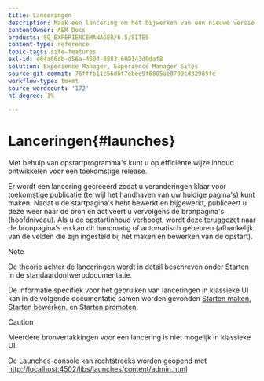 ```yaml
---
title: Lanceringen
description: Maak een lancering om het bijwerken van een nieuwe versie van bestaande Web-pagina's voor toekomstige activering toe te laten. Wanneer u een Starten creeert, specificeert u een titel en de bronpagina.
contentOwner: AEM Docs
products: SG_EXPERIENCEMANAGER/6.5/SITES
content-type: reference
topic-tags: site-features
exl-id: e64a66cb-d56a-4504-8883-609143d0daf8
solution: Experience Manager, Experience Manager Sites
source-git-commit: 76fffb11c56dbf7ebee9f6805ae0799cd32985fe
workflow-type: tm+mt
source-wordcount: '172'
ht-degree: 1%

---
```


# Lanceringen{#launches}

Met behulp van opstartprogramma&#39;s kunt u op efficiënte wijze inhoud ontwikkelen voor een toekomstige release.

Er wordt een lancering gecreeerd zodat u veranderingen klaar voor toekomstige publicatie (terwijl het handhaven van uw huidige pagina&#39;s) kunt maken. Nadat u de startpagina&#39;s hebt bewerkt en bijgewerkt, publiceert u deze weer naar de bron en activeert u vervolgens de bronpagina&#39;s (hoofdniveau). Als u de opstartinhoud verhoogt, wordt deze teruggezet naar de bronpagina&#39;s en kan dit handmatig of automatisch gebeuren (afhankelijk van de velden die zijn ingesteld bij het maken en bewerken van de opstart).

>[!NOTE]
>
>De theorie achter de lanceringen wordt in detail beschreven onder [Starten](/help/sites-authoring/launches.md) in de standaardontwerpdocumentatie.
>
>De informatie specifiek voor het gebruiken van lanceringen in klassieke UI kan in de volgende documentatie samen worden gevonden [Starten maken](/help/sites-classic-ui-authoring/classic-launches-creating.md), [Starten bewerken](/help/sites-classic-ui-authoring/classic-launches-editing.md), en [Starten promoten](/help/sites-classic-ui-authoring/classic-launches-promoting.md).

>[!CAUTION]
>
>Meerdere bronvertakkingen voor een lancering is niet mogelijk in klassieke UI.

De Launches-console kan rechtstreeks worden geopend met [http://localhost:4502/libs/launches/content/admin.html](http://localhost:4502/libs/launches/content/admin.html)
